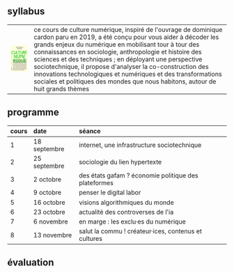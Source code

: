 <h2>syllabus</h2>

<table>
  <tbody>
    <tr>
      <td style="text-align: left"><img src="./media/cardon_culture_numerique.jpg" /></td>
      <td style="text-align: left">ce cours de culture numérique, inspiré de l'ouvrage de dominique cardon paru en 2019, a été conçu pour vous aider à décoder les grands enjeux du numérique en mobilisant tour à tour des connaissances en sociologie, anthropologie et histoire des sciences et des techniques ; en déployant une perspective sociotechnique, il propose d'analyser la co-construction des innovations technologiques et numériques et des transformations sociales et politiques des mondes que nous habitons, autour de huit grands thèmes</td>
    </tr>
  </tbody>
</table>

<h2>programme</h2>

<table>
  <thead>
    <tr>
      <th style="text-align: left">cours</th>
      <th style="text-align: left">date</th>
      <th style="text-align: left">séance</th>
    </tr>
  </thead>
  <tbody>
    <tr>
      <td style="text-align: left">1</td>
      <td style="text-align: left">18 septembre</td>
      <td style="text-align: left">internet, une infrastructure sociotechnique</td>
    </tr>
    <tr>
      <td style="text-align: left">2</td>
      <td style="text-align: left">25 septembre</td>
      <td style="text-align: left">sociologie du lien hypertexte</td>
    </tr>
    <tr>
      <td style="text-align: left">3</td>
      <td style="text-align: left">2 octobre</td>
      <td style="text-align: left">des états gafam ? économie politique des plateformes</td>
    </tr>
    <tr>
      <td style="text-align: left">4</td>
      <td style="text-align: left">9 octobre</td>
      <td style="text-align: left">penser le digital labor</td>
    </tr>
    <tr>
      <td style="text-align: left">5</td>
      <td style="text-align: left">16 octobre</td>
      <td style="text-align: left">visions algorithmiques du monde</td>
    </tr>
    <tr>
      <td style="text-align: left">6</td>
      <td style="text-align: left">23 octobre</td>
      <td style="text-align: left">actualité des controverses de l'ia</td>
    </tr>
    <tr>
      <td style="text-align: left">7</td>
      <td style="text-align: left">6 novembre</td>
      <td style="text-align: left">en marge : les exclu·es du numérique</td>
    </tr>
    <tr>
      <td style="text-align: left">8</td>
      <td style="text-align: left">13 novembre</td>
      <td style="text-align: left">salut la commu ! créateur·ices, contenus et cultures</td>
    </tr>
  </tbody>
</table>

<h2>évaluation</h2>
